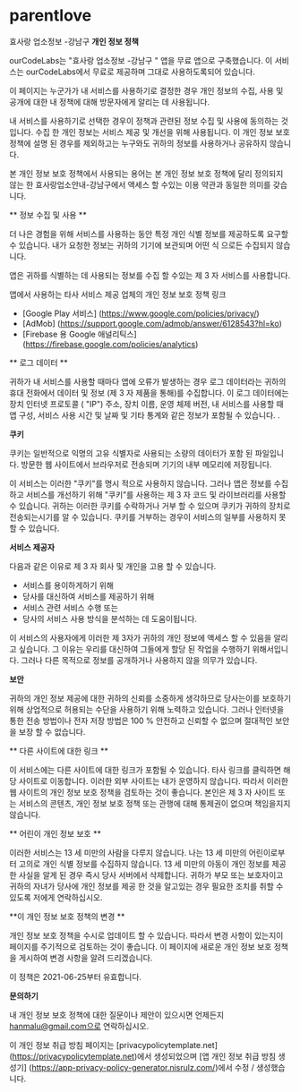 # parentlove
효사랑 업소정보 -강남구
**개인 정보 정책**

ourCodeLabs는 "효사랑 업소정보 -강남구 " 앱을 무료 앱으로 구축했습니다. 이 서비스는 ourCodeLabs에서 무료로 제공하며 그대로 사용하도록되어 있습니다.

이 페이지는 누군가가 내 서비스를 사용하기로 결정한 경우 개인 정보의 수집, 사용 및 공개에 대한 내 정책에 대해 방문자에게 알리는 데 사용됩니다.

내 서비스를 사용하기로 선택한 경우이 정책과 관련된 정보 수집 및 사용에 동의하는 것입니다. 수집 한 개인 정보는 서비스 제공 및 개선을 위해 사용됩니다. 이 개인 정보 보호 정책에 설명 된 경우를 제외하고는 누구와도 귀하의 정보를 사용하거나 공유하지 않습니다.

본 개인 정보 보호 정책에서 사용되는 용어는 본 개인 정보 보호 정책에 달리 정의되지 않는 한 효사랑업소안내-강남구에서 액세스 할 수있는 이용 약관과 동일한 의미를 갖습니다.

** 정보 수집 및 사용 **

더 나은 경험을 위해 서비스를 사용하는 동안 특정 개인 식별 정보를 제공하도록 요구할 수 있습니다. 내가 요청한 정보는 귀하의 기기에 보관되며 어떤 식 으로든 수집되지 않습니다.

앱은 귀하를 식별하는 데 사용되는 정보를 수집 할 수있는 제 3 자 서비스를 사용합니다.

앱에서 사용하는 타사 서비스 제공 업체의 개인 정보 보호 정책 링크

* [Google Play 서비스] (https://www.google.com/policies/privacy/)
* [AdMob] (https://support.google.com/admob/answer/6128543?hl=ko)
* [Firebase 용 Google 애널리틱스] (https://firebase.google.com/policies/analytics)

** 로그 데이터 **

귀하가 내 서비스를 사용할 때마다 앱에 오류가 발생하는 경우 로그 데이터라는 귀하의 휴대 전화에서 데이터 및 정보 (제 3 자 제품을 통해)를 수집합니다. 이 로그 데이터에는 장치 인터넷 프로토콜 ( "IP") 주소, 장치 이름, 운영 체제 버전, 내 서비스를 사용할 때 앱 구성, 서비스 사용 시간 및 날짜 및 기타 통계와 같은 정보가 포함될 수 있습니다. .

**쿠키**

쿠키는 일반적으로 익명의 고유 식별자로 사용되는 소량의 데이터가 포함 된 파일입니다. 방문한 웹 사이트에서 브라우저로 전송되며 기기의 내부 메모리에 저장됩니다.

이 서비스는 이러한 "쿠키"를 명시 적으로 사용하지 않습니다. 그러나 앱은 정보를 수집하고 서비스를 개선하기 위해 "쿠키"를 사용하는 제 3 자 코드 및 라이브러리를 사용할 수 있습니다. 귀하는 이러한 쿠키를 수락하거나 거부 할 수 있으며 쿠키가 귀하의 장치로 전송되는시기를 알 수 있습니다. 쿠키를 거부하는 경우이 서비스의 일부를 사용하지 못할 수 있습니다.

**서비스 제공자**

다음과 같은 이유로 제 3 자 회사 및 개인을 고용 할 수 있습니다.

* 서비스를 용이하게하기 위해
* 당사를 대신하여 서비스를 제공하기 위해
* 서비스 관련 서비스 수행 또는
* 당사의 서비스 사용 방식을 분석하는 데 도움이됩니다.

이 서비스의 사용자에게 이러한 제 3자가 귀하의 개인 정보에 액세스 할 수 있음을 알리고 싶습니다. 그 이유는 우리를 대신하여 그들에게 할당 된 작업을 수행하기 위해서입니다. 그러나 다른 목적으로 정보를 공개하거나 사용하지 않을 의무가 있습니다.

**보안**

귀하의 개인 정보 제공에 대한 귀하의 신뢰를 소중하게 생각하므로 당사는이를 보호하기 위해 상업적으로 허용되는 수단을 사용하기 위해 노력하고 있습니다. 그러나 인터넷을 통한 전송 방법이나 전자 저장 방법은 100 % 안전하고 신뢰할 수 없으며 절대적인 보안을 보장 할 수 없습니다.

** 다른 사이트에 대한 링크 **

이 서비스에는 다른 사이트에 대한 링크가 포함될 수 있습니다. 타사 링크를 클릭하면 해당 사이트로 이동합니다. 이러한 외부 사이트는 내가 운영하지 않습니다. 따라서 이러한 웹 사이트의 개인 정보 보호 정책을 검토하는 것이 좋습니다. 본인은 제 3 자 사이트 또는 서비스의 콘텐츠, 개인 정보 보호 정책 또는 관행에 대해 통제권이 없으며 책임을지지 않습니다.

** 어린이 개인 정보 보호 **

이러한 서비스는 13 세 미만의 사람을 다루지 않습니다. 나는 13 세 미만의 어린이로부터 고의로 개인 식별 정보를 수집하지 않습니다. 13 세 미만의 아동이 개인 정보를 제공 한 사실을 알게 된 경우 즉시 당사 서버에서 삭제합니다. 귀하가 부모 또는 보호자이고 귀하의 자녀가 당사에 개인 정보를 제공 한 것을 알고있는 경우 필요한 조치를 취할 수 있도록 저에게 연락하십시오.

**이 개인 정보 보호 정책의 변경 **

개인 정보 보호 정책을 수시로 업데이트 할 수 있습니다. 따라서 변경 사항이 있는지이 페이지를 주기적으로 검토하는 것이 좋습니다. 이 페이지에 새로운 개인 정보 보호 정책을 게시하여 변경 사항을 알려 드리겠습니다.

이 정책은 2021-06-25부터 유효합니다.

**문의하기**

내 개인 정보 보호 정책에 대한 질문이나 제안이 있으시면 언제든지 hanmalu@gmail.com으로 연락하십시오.

이 개인 정보 취급 방침 페이지는 [privacypolicytemplate.net] (https://privacypolicytemplate.net)에서 생성되었으며 [앱 개인 정보 취급 방침 생성기] (https://app-privacy-policy-generator.nisrulz.com/)에서 수정 / 생성했습니다.
